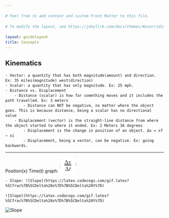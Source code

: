 ```yaml
---

# Feel free to add content and custom Front Matter to this file.

# To modify the layout, see https://jekyllrb.com/docs/themes/#overriding-theme-defaults

layout: guidelayout
title: Concepts
---
```

## Kinematics

    - Vector: a quantity that has both magnitude(amount) and direction. Ex: 35 miles(magnitude) west(direction)
    - Scalar: a quantity that has only magnitude. Ex: 25 mph.
    - Distance vs. Displacement 
        - Distance (scalar) is how far something moves and it includes the path travelled. Ex: 3 meters
            - Distance can NOT be negative, no matter where the object goes. This is because distance, being a scalar has no directional value
        - Displacement (vector) is the straight-line distance from where the object started to where it ended. Ex: 2 Meters 36 degrees
            - Displacement is the change in position of an object. Δx = xf − xi
            - Displacement, being a vector, can be negative. Ex: going backwards.

---

Position(x) Time(t) graph: ![V](/images/v.png)
    
    - Slope: ![Slope](https://latex.codecogs.com/gif.latex?%5Cfrac%7B%5CDelta%20x%7D%7B%5CDelta%20t%7D)

    ![Slope](https://latex.codecogs.com/gif.latex?%5Cfrac%7B%5CDelta%20x%7D%7B%5CDelta%20t%7D)

![Slope](https://latex.codecogs.com/png.latex?\frac{\Delta&space;x}{\Delta&space;t}=&space;v)
        